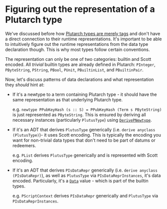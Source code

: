 # Figuring out the representation of a Plutarch type

We've discussed before how [Plutarch types are merely tags](./../Introduction/Plutarch%20Types.md) and don't have a direct connection to their runtime representations. It's important to be able to intuitively figure out the runtime representations from the data type declaration though. This is why most types follow certain conventions.

The representation can only be one of two categories: builtin and Scott encoded. All _trivial_ builtin types are already defined in Plutarch: `PInteger`, `PByteString`, `PString`, `PBool`, `PUnit`, `PBuiltinList`, and `PBuiltinPair`.

Now, let's discuss patterns of data declarations and what representation they _should_ hint at:

- If it's a newtype to a term containing Plutarch type - it should have the same representation as that underlying Plutarch type.

  e.g. `newtype PPubKeyHash (s :: S) = PPubKeyHash (Term s PByteString)` is just represented as `PByteString`. This is ensured by deriving all necessary instances (particularly `PlutusType`) using [`DerivePNewtype`](./../Usage/Deriving%20for%20newtypes.md).

- If it's an ADT that derives `PlutusType` generically (i.e. `derive anyclass (PlutusType)`)- it uses Scott encoding. This is typically the encoding you want for non-trivial data types that don't need to be part of datums or redeemers.

  e.g. `PList` derives `PlutusType` generically and is represented with Scott encoding.

- If it's an ADT that derives `PIsDataRepr` generically (i.e. `derive anyclass (PIsDataRepr)`), as well as `PlutusType` via `PIsDataReprInstances`, it's data encoded. Particularly, it's a [`Data`](https://playground.plutus.iohkdev.io/doc/haddock/plutus-tx/html/PlutusTx.html#t:Data) value - which is part of the builtin types.

  e.g. `PScriptContext` derives `PIsDataRepr` generically and `PlutusType` via `PIsDataReprInstances`.
